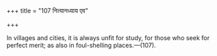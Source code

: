 +++
title = "107 नित्यानध्याय एव"

+++

In villages and cities, it is always unfit for study, for those who seek for perfect merit; as also in foul-shelling places.—(107).